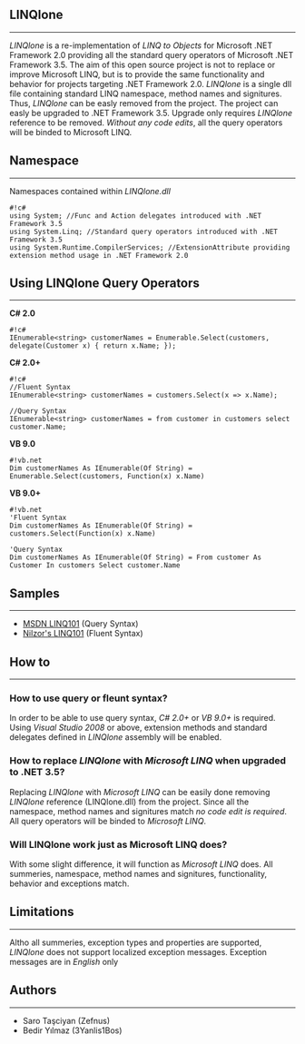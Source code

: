 ## **LINQlone** ##
---
*LINQlone* is a re-implementation of *LINQ to Objects* for Microsoft .NET Framework 2.0 providing all the standard query operators of Microsoft .NET Framework 3.5. 	The aim of this open source project is not to replace or improve Microsoft LINQ, but is to provide the same functionality and behavior for projects targeting .NET Framework 2.0. *LINQlone* is a single dll file containing standard LINQ namespace, method names and signitures. Thus, *LINQlone* can be easly removed from the project. The project can easly be upgraded to .NET Framework 3.5. 	Upgrade only requires *LINQlone* reference to be removed. *Without any code edits*, all the query operators will be binded to Microsoft LINQ.

## **Namespace** ##
---
Namespaces contained within *LINQlone.dll*
```
#!c#
using System; //Func and Action delegates introduced with .NET Framework 3.5
using System.Linq; //Standard query operators introduced with .NET Framework 3.5
using System.Runtime.CompilerServices; //ExtensionAttribute providing extension method usage in .NET Framework 2.0
```
## **Using LINQlone Query Operators** ##
---
**C# 2.0**
```
#!c#
IEnumerable<string> customerNames = Enumerable.Select(customers, delegate(Customer x) { return x.Name; });
```
**C# 2.0+**
```
#!c#
//Fluent Syntax
IEnumerable<string> customerNames = customers.Select(x => x.Name);

//Query Syntax
IEnumerable<string> customerNames = from customer in customers select customer.Name;
```
**VB 9.0**
```
#!vb.net
Dim customerNames As IEnumerable(Of String) = Enumerable.Select(customers, Function(x) x.Name)
```
**VB 9.0+**
```
#!vb.net
'Fluent Syntax
Dim customerNames As IEnumerable(Of String) = customers.Select(Function(x) x.Name)

'Query Syntax
Dim customerNames As IEnumerable(Of String) = From customer As Customer In customers Select customer.Name
```

## **Samples** ##
---
* [MSDN LINQ101](https://code.msdn.microsoft.com/101-LINQ-Samples-3fb9811b) (Query Syntax)
* [Nilzor's LINQ101](http://linq101.nilzorblog.com/linq101-lambda.php) (Fluent Syntax)

## **How to** ##
---
### How to use query or fleunt syntax? ###
In order to be able to use query syntax, *C# 2.0+* or *VB 9.0+* is required. Using *Visual Studio 2008* or above, extension methods and standard delegates defined in *LINQlone* assembly will be enabled.

### How to replace *LINQlone* with *Microsoft LINQ* when upgraded to .NET 3.5? ###
Replacing *LINQlone* with *Microsoft LINQ* can be easily done removing *LINQlone* reference (LINQlone.dll) from the project. Since all the namespace, method names and signitures match *no code edit is required*. All query operators will be binded to *Microsoft LINQ*.

### Will LINQlone work just as Microsoft LINQ does? ###
With some slight difference, it will function as *Microsoft LINQ* does. All summeries, namespace, method names and signitures, functionality, behavior and exceptions match.

## **Limitations** ##
---
Altho all summeries, exception types and properties are supported, *LINQlone* does not support localized exception messages. Exception messages are in *English* only

## **Authors** ##
---
* Saro Taşciyan (Zefnus)
* Bedir Yılmaz (3Yanlis1Bos)